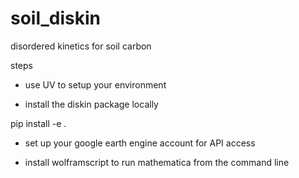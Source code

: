 # soil_diskin
disordered kinetics for soil carbon

steps
* use UV to setup your environment

* install the diskin package locally

pip install -e .

* set up your google earth engine account for API access 

* install wolframscript to run mathematica from the command line
